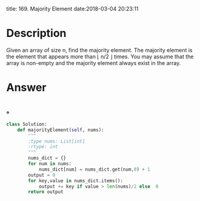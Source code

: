 title: 169. Majority Element
date:2018-03-04 20:23:11

# Description
Given an array of size n, find the majority element. The majority element is the element that appears more than ⌊ n/2 ⌋ times.
You may assume that the array is non-empty and the majority element always exist in the array.

# Answer
## `。 `
```python
class Solution:
    def majorityElement(self, nums):
        """
        :type nums: List[int]
        :rtype: int
        """
        nums_dict = {}
        for num in nums:
            nums_dict[num] = nums_dict.get(num,0) + 1
        output = 0
        for key,value in nums_dict.items():
            output += key if value > len(nums)/2 else  0
        return output
        
```